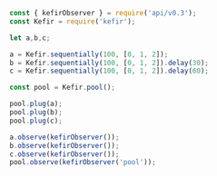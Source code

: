 <!--
name:		
title:		pool
pageTitle:	Kefir pool operator example + marble diagram
desc:		
docsUrl:	
-->

```js
const { kefirObserver } = require('api/v0.3');
const Kefir = require('kefir');

let a,b,c;

a = Kefir.sequentially(100, [0, 1, 2]);
b = Kefir.sequentially(100, [0, 1, 2]).delay(30);
c = Kefir.sequentially(100, [0, 1, 2]).delay(60);

const pool = Kefir.pool();

pool.plug(a);
pool.plug(b);
pool.plug(c);

a.observe(kefirObserver());
b.observe(kefirObserver());
c.observe(kefirObserver());
pool.observe(kefirObserver('pool'));

```
